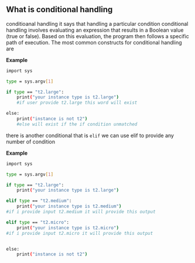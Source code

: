 ## What is conditional handling
conditioanal handling it says that handling a particular condition
conditional handling involves evaluating an expression that results in a Boolean value (true or false). Based on this evaluation, the program then follows a specific path of execution. The most common constructs for conditional handling are

**Example**
```bash
import sys

type = sys.argv[1]

if type == "t2.large":
    print("your instance type is t2.large")  
    #if user provide t2.large this word will exist 

else:
    print("instance is not t2")
    #else will exist if the if condition unmatched
```

there is another conditional that is ``elif`` we can use elif to provide any number of condition

**Example**
```bash
import sys

type = sys.argv[1]

if type == "t2.large":
    print("your instance type is t2.large")

elif type == "t2.medium":
    print("your instance type is t2.medium")
#if i provide input t2.medium it will provide this output

elif type == "t2.micro":
    print("your instance type is t2.micro")
#if i provide input t2.micro it will provide this output


else:
    print("instance is not t2")
```
